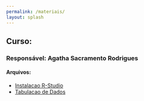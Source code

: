 ```yaml
---
permalink: /materiais/
layout: splash
---
```


## Curso: 

### Responsável: Agatha Sacramento Rodrigues

#### Arquivos:

* [Instalacao R-Studio](/assets/files/Instalacao-R-RStudio.pdf)
* [Tabulacao de Dados](/assets/files/Tabulacao-dados.pdf)
